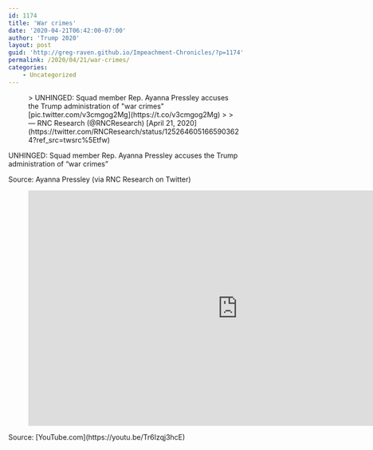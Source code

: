```yaml
---
id: 1174
title: 'War crimes'
date: '2020-04-21T06:42:00-07:00'
author: 'Trump 2020'
layout: post
guid: 'http://greg-raven.github.io/Impeachment-Chronicles/?p=1174'
permalink: /2020/04/21/war-crimes/
categories:
    - Uncategorized
---
```


<figure class="wp-block-embed is-type-rich is-provider-twitter wp-block-embed-twitter"><div class="wp-block-embed__wrapper">> UNHINGED: Squad member Rep. Ayanna Pressley accuses the Trump administration of "war crimes"<https://t.co/Vcq54XtJbD> [pic.twitter.com/v3cmgog2Mg](https://t.co/v3cmgog2Mg)
> 
> — RNC Research (@RNCResearch) [April 21, 2020](https://twitter.com/RNCResearch/status/1252646051665903624?ref_src=twsrc%5Etfw)

<script async="" charset="utf-8" src="https://platform.twitter.com/widgets.js"></script></div></figure>UNHINGED: Squad member Rep. Ayanna Pressley accuses the Trump administration of “war crimes”

Source: Ayanna Pressley (via RNC Research on Twitter)

<figure class="wp-block-embed is-type-video is-provider-youtube wp-block-embed-youtube wp-embed-aspect-16-9 wp-has-aspect-ratio"><div class="wp-block-embed__wrapper"><iframe allow="accelerometer; autoplay; clipboard-write; encrypted-media; gyroscope; picture-in-picture" allowfullscreen="" frameborder="0" height="473" src="https://www.youtube.com/embed/Tr6Izqj3hcE?feature=oembed" title="UNHINGED: Squad Member Pressley Accuses Trump Admin Of "War Crimes"" width="840"></iframe></div></figure>Source: [YouTube.com](https://youtu.be/Tr6Izqj3hcE)